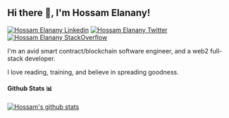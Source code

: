 ## Hi there 👋, I'm Hossam Elanany!


[![Hossam Elanany Linkedin](https://img.shields.io/badge/LinkedIn-0077B5?style=for-the-badge&logo=linkedin&logoColor=white)](https://www.linkedin.com/in/hossamanany/)
[![Hossam Elanany Twitter](https://img.shields.io/badge/Twitter-1DA1F2?style=for-the-badge&logo=twitter&logoColor=white)](https://twitter.com/hossamanany/)
[![Hossam Elanany StackOverflow](https://img.shields.io/badge/StackOverflow-F48024?style=for-the-badge&logo=stackoverflow&logoColor=white)](https://stackoverflow.com/users/28752942/hossam-elanany)


I'm an avid smart contract/blockchain software engineer, and a web2 full-stack developer.

I love reading, training, and believe in spreading goodness.



#### Github Stats 📊

[![Hossam's github stats](https://github-readme-stats.vercel.app/api?username=hossamanany)](https://github.com/anuraghazra/github-readme-stats)



<!--
**hossamanany/hossamanany** is a ✨ _special_ ✨ repository because its `README.md` (this file) appears on your GitHub profile.

Here are some ideas to get you started:

- 🔭 I’m currently working on ...
- 🌱 I’m currently learning ...
- 👯 I’m looking to collaborate on ...
- 🤔 I’m looking for help with ...
- 💬 Ask me about ...
- 📫 How to reach me: ...
- 😄 Pronouns: ...
- ⚡ Fun fact: ...
-->
